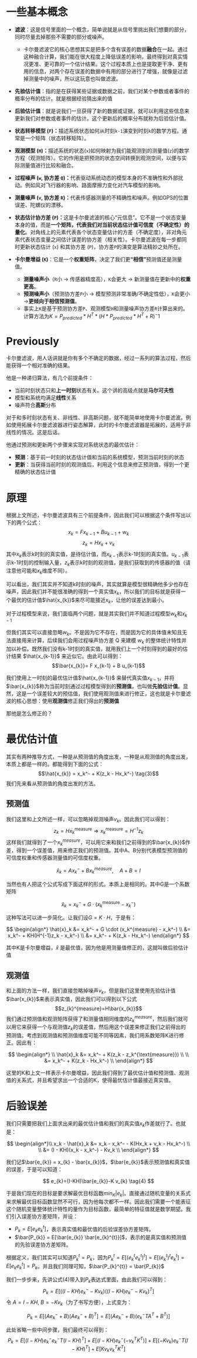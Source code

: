 # 一些基本概念

- **滤波**：这是信号里面的一个概念，简单说就是从信号里挑出我们想要的部分，同时尽量去掉那些不需要的部分或噪声。

    - 卡尔曼滤波它的核心思想其实是把多个含有误差的数据​**​融合​**​在一起。通过这种融合计算，我们能在很大程度上降低误差的影响，最终得到对真实情况更准、更可靠的一个估计结果。这个过程本质上也是提取更干净、更有用的信息，对两个存在误差的数据中有用的部分进行了增强，就像是过滤掉测量中的噪声，所以这玩意也叫做滤波。

- **先验估计值**：指的是在获得某些证据或数据之前，我们对某个参数或者事件的概率分布的估计。就是根据经验猜出来的值
- **后验估计值**：就是说我们一旦获得了新的数据或证据，就可以利用这些信息来更新我们对参数或者事件的估计。这个更新后的概率分布就称为后验估计值。

- **状态转移模型 (`F`)：​**​ 描述系统状态如何从时刻`k-1`演变到时刻`k`的数学方程。通常是一个矩阵（状态转移矩阵）。
- **观测模型 (`H`)：​**​ 描述系统的状态(`x`)如何映射为我们能观测到的测量值(`z`)的数学方程（观测矩阵）。它的作用是把预测的状态空间转换到观测空间，以便与实际测量值进行比较和融合。
- **过程噪声 (`w`, 协方差 `Q`)：​**​ 代表驱动系统动态的模型本身的不准确性和外部扰动。例如风对飞行器的影响、路面摩擦力变化对汽车模型的影响。
- **测量噪声 (`v`, 协方差 `R`)：​**​ 代表传感器测量的不精确性和噪声。例如GPS的位置误差、陀螺仪的漂移。
- **状态估计协方差 (`P`)：​**​ 这是卡尔曼滤波的核心“元信息”。它不是一个状态变量本身的值，而是​**​一个矩阵，代表我们对当前状态估计值可信度（不确定性）的量化​**​。对角线上的元素代表各个状态变量估计的方差（不确定度），非对角元素代表状态变量之间估计误差的协方差（相关性）。卡尔曼滤波在每一步都同时更新状态估计 (`x`) 和其协方差 (`P`)，协方差`P`的演变是算法精妙之处所在。
- **卡尔曼增益 (`K`)**：它是一个​**​权重矩阵​**​，决定了我们更​**​“相信”​**​ 预测值还是测量值。
    - ​**​测量噪声小​**​（`R`小 → 传感器精度高），`K`会更大 → 新测量值在更新中的​**​权重更高​**​。
    - ​**​预测噪声小​**​（预测协方差`P`小 → 模型预测非常准确/不确定性低），`K`会更小 → ​**​更倾向于相信预测值​**​。
    - 事实上`K`是基于预测协方差`P`、观测模型`H`和测量噪声协方差`R`计算出来的。计算方法为$K = P_{predicted} * H^T * (H * P_{predicted} * H^T + R)^-1$

# Previously

卡尔曼滤波，用人话讲就是你有多个不确定的数据，经过一系列的算法过程，然后能获得一个相对准确的结果。

他是一种递归算法，有几个前提条件：

- 当前时刻状态只和**上一时刻**状态有关。这个讲的高级点就是**马尔可夫性**
- 模型和系统均满足**线性**关系
- 噪声符合**高斯**分布

对于和多时刻状态有关、非线性、非高斯问题，就不能简单地使用卡尔曼滤波。例如使用拓展卡尔曼滤波器进行姿态解算，此时的卡尔曼滤波器是拓展的，适用于非线性的情况。这是后话。

他通过预测和更新两个步骤来实现对系统状态的最优估计：

- **预测**：基于前一时刻的状态估计值和当前的系统模型，预测当前时刻的状态
- **更新**：当获得当前时刻的观测值后，利用这个信息来修正预测值，得到一个更精确的状态估计值

# 原理

根据上文所述，卡尔曼滤波具有三个前提条件，因此我们可以根据这个条件写出以下的两个公式：
$$x_{k}= F x_{k-1} + B u_{k-1} + w_{k} \tag{1}$$
$$z_{k}= H x_{k} + v_{k} \tag{2}$$
其中$x_{k}$表示k时刻的真实值，是待估计值，而$x_{k-1}$表示k-1时刻的真实值。$u_{k-1}$表示k-1时刻的控制输入量，$z_{k}$表示k时刻的观测值，是我们获取到的传感器的值（请注意他可能和$x_{k}$维度不同）。

可以看出，我们其实并不知道k时刻的噪声，其实就算是模型很精确他多少也存在噪声，因此我们并不能很准确的得到一个真实值$x_k$，所以我们的目标就是获得一个最优的估计值$\hat{x_{k}}$来尽可能接近$x_{k}$，让他的误差达到最小。

对于过程模型来说，我们面临两个问题，就是其实我们并不知道过程模型$w_{k}$和$x_{k-1}$

但我们其实可以直接忽略$w_{k}$。不是因为它不存在，而是因为它的具体值未知且无法直接用来计算，后续我们会用过程噪声协方差 Q 来建模 $w_k$ 的整体统计特性并加以补偿。既然我们没有k-1时刻的真实值，就用我们上一个时刻得到的最好的估计结果 $\hat{x_{k-1}}$ 来近似它。由此可以得到：
$$\bar{x_{k}}= F x_{k-1} + B u_{k-1}$$

我们使用上一时刻的最优估计值$\hat{x_{k-1}}$ 来替代真实值$x_{k-1}$，并将$\bar{x_{k}}$称为当前时刻通过过程模型得到的**预测值**，也叫做**先验估计值**。显然，这是一个误差较大的预估值，我们使用观测值来进行修正，这也就是卡尔曼滤波的核心思想：使用**观测值**修正我们得出的**预测值**

那他是怎么修正的？

# 最优估计值

其实有两种推导方式，一种是从预测值的角度出发，一种是从观测值的角度出发，本质上都是一样的。都能得到下面的公式：
$$\hat{x_{k}} = x_k^- + K(z_k - Hx_k^-) \tag{3}$$
我们先来看从预测值的角度出发的方法。

## 预测值

我们这里和上文所述一样，可以忽略掉观测噪声$v_{k}$。因此我们可以得到：
$$z_k = H x_k^{\text{measure}} \Rightarrow x_k^{\text{measure}} = H^{-1} z_k$$
这样我们就得到了一个$x_{k}^{measure}$，可以用它来和我们之前得到的$\bar{x_{k}}$作差，得到一个误差值，用来修正我们的预测值。其中A、B分别代表模型预测值的可信度权重​和传感器测量值的可信度权重​。

$$
\hat{x}_k = A x_k^- + B x_k^{measure}, \quad A + B = I
$$

当然也有人把这个公式写成下面这样的形式。本质上是相同的。其中G是一个系数矩阵

$$
\hat{x}_k = x_k^- + G \cdot (x_k^{\text{measure}} - x_k^-)
$$

这种写法可以进一步简化。让我们设$G = K \cdot H$，于是有：

$$
\begin{align*}
\hat{x}_k &= x_k^- + G \cdot (x_k^{measure} - x_k^-) \\
&= x_k^- + KH(H^{-1}z_k - x_k^-) \\
&= x_k^- + K(z_k - Hx_k^-)
\end{align*}
$$

其中K是卡尔曼增益，$\hat{x}$ 是最优值，因为他是用测量值修正的，这就叫做后验估计值

## 观测值

和上面的方法一样，我们直接忽略掉噪声$v_{k}$，但是我们这里使用先验估计值$\bar{x_{k}}$来表示真实值，因此我们可以得到以下公式
$$z_{k}^{measure}=H\bar{x_{k}}$$
我们通过预测值和观测矩阵获得了和测量值相同维度的$z_{k}^{measure}$，然后我们就可以用它来获得一个与观测值$z_{k}$的误差值，然后用这个误差来修正我们之前得出的预测值。考虑到观测值和预测值维度可能不同等因素，我们用系数矩阵K进行修正。因此有：

$$
\begin{align*} \\
\hat{x}_k &= x_k^- + K(z_k - z_k^{\text{measure}}) \\ \\
&= x_k^- + K(z_k - Hx_k^-) \\
\end{align*}
$$

这里的K和上文一样表示卡尔曼增益，因此我们得到了最优估计值和预测值、观测值的关系式，并且希望求出一个合适的K，使得最优估计值最接近真实值。

# 后验误差

我们只需要把我们上面求出来的最优估计值和我们的真实值$x_{k}$作差就行了。也就是：

$$
\begin{align*}\\
x_k - \hat{x}_k &= x_k - x_k^- - K(Hx_k + v_k - Hx_k^-) \\ \\
&= (I - KH)(x_k - x_k^-) - Kv_k \\
\end{align*}
$$

我们记$\bar{e_{k}} = x_{k} - \bar{x_{k}}$，$\bar{e_{k}}$表示预测值和真实值的误差，于是可以知道：

$$
e_{k}=(I-KH)\bar{e_{k}}-K v_{k} \tag{4}
$$

于是我们现在的目标是要求解最优目标函数$min_{K}|e_{k}|$。直接通过随机变量的关系式来求解最优目标函数显然不可行，因为他每次都不一样。因此我们需要一个能表征这个​随机变量整体统计特性​​的量作为目标函数，最简单的特征值就是数学期望。我们引入误差协方差矩阵，并设：

- $P_{k} = E[e_{k}e_{k}^{t}]$，表示真实值和最优值的后验误差协方差矩阵。
- $\bar{P_{k}} = E[\bar{e_{k}} \bar{e_{k}^{t}}]$，表示的是真实值和预测值的先验误差协方差矩阵。

根据定义，我们其实可以知道$P_{k}^{t} = P_{k}$，因为$P_k^t = E[(e_k^t e_k^t)^t] = E[(e_k^t)^t e_k^t] = E[e_k e_k^t] = P_k$。并且我们同理可知，$\bar{P_{k}^{t}} = \bar{P_{k}}$

我们一步步来，先讲公式(4)带入到$P_{k}$表达式里面，由此我们可以得到：
$$P_k = E [ ( (I - K H) e_k^- - K v_k )  ( (I - K H) e_k^- - K v_k )^T ]$$
令 $A = I - K H$, $B = -K v_k$（为了书写方便），上式变为：

$$
P_k = E [ (A e_k^- + B) (A e_k^- + B)^T ]
= E [ (A e_k^- + B) (e_k^-T A^T + B^T) ]
$$

此处省略一些中间步骤，我们最终可以得到：
$$P_k = E [ (I - KH) e_k^- e_k^-T (I - KH)^T ] + E [ (I - KH) e_k^- (-v_k^T K^T) ] + E [ (-K v_k) e_k^-T (I - KH)^T ] + E [ K v_k v_k^T K^T ]$$
